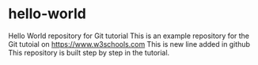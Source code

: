 # hello-world
Hello World repository for Git tutorial
This is an example repository for the Git tutoial on https://www.w3schools.com
This is new line added in github
This repository is built step by step in the tutorial.
